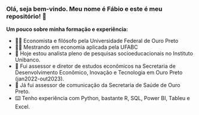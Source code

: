### Olá, seja bem-vindo. Meu nome é Fábio e este é meu repositório! 👋

<b>Um pouco sobre minha formação e experiência:</b>

- 🙋‍♂️ Economista e filósofo pela Universidade Federal de Ouro Preto
- 🙋‍♂️ Mestrando em economia aplicada pela UFABC
- 👔 Hoje estou analista pleno de pesquisas socioeducacionais no Instituto Unibanco.
- 👔 Fui assessor e diretor de estudos econômicos na Secretaria de Desenvolvimento Econômico, Inovação e Tecnologia em Ouro Preto (jan2022-out2023).
- 👔 Já fui assessor de comunicação da Secretaria de Saúde de Ouro Preto.
- ⌨️ Tenho experiência com Python, bastante R, SQL, Power BI, Tableu e Excel. 

